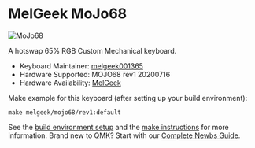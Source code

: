 # MelGeek MoJo68

![MoJo68](https://cdn.shopifycdn.net/s/files/1/0078/2863/5712/products/a0ebad495be43c4c42403878b4af4ac2_1024x1024@2x.jpg?v=1600672895)

A hotswap 65% RGB Custom Mechanical keyboard.

* Keyboard Maintainer: [melgeek001365](https://github.com/melgeek001365)
* Hardware Supported: MOJO68 rev1 20200716
* Hardware Availability: [MelGeek](https://www.melgeek.com/)

Make example for this keyboard (after setting up your build environment):

    make melgeek/mojo68/rev1:default

See the [build environment setup](https://docs.qmk.fm/#/getting_started_build_tools) and the [make instructions](https://docs.qmk.fm/#/getting_started_make_guide) for more information. Brand new to QMK? Start with our [Complete Newbs Guide](https://docs.qmk.fm/#/newbs).
